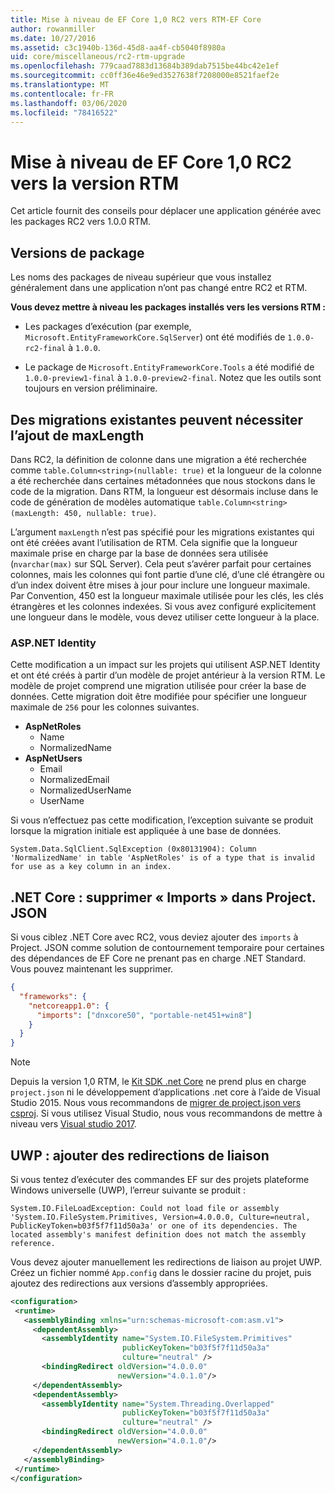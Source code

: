 ```yaml
---
title: Mise à niveau de EF Core 1,0 RC2 vers RTM-EF Core
author: rowanmiller
ms.date: 10/27/2016
ms.assetid: c3c1940b-136d-45d8-aa4f-cb5040f8980a
uid: core/miscellaneous/rc2-rtm-upgrade
ms.openlocfilehash: 779caad7883d13684b389dab7515be44bc42e1ef
ms.sourcegitcommit: cc0ff36e46e9ed3527638f7208000e8521faef2e
ms.translationtype: MT
ms.contentlocale: fr-FR
ms.lasthandoff: 03/06/2020
ms.locfileid: "78416522"
---
```

# <a name="upgrading-from-ef-core-10-rc2-to-rtm"></a>Mise à niveau de EF Core 1,0 RC2 vers la version RTM

Cet article fournit des conseils pour déplacer une application générée avec les packages RC2 vers 1.0.0 RTM.

## <a name="package-versions"></a>Versions de package

Les noms des packages de niveau supérieur que vous installez généralement dans une application n’ont pas changé entre RC2 et RTM.

**Vous devez mettre à niveau les packages installés vers les versions RTM :**

* Les packages d’exécution (par exemple, `Microsoft.EntityFrameworkCore.SqlServer`) ont été modifiés de `1.0.0-rc2-final` à `1.0.0`.

* Le package de `Microsoft.EntityFrameworkCore.Tools` a été modifié de `1.0.0-preview1-final` à `1.0.0-preview2-final`. Notez que les outils sont toujours en version préliminaire.

## <a name="existing-migrations-may-need-maxlength-added"></a>Des migrations existantes peuvent nécessiter l’ajout de maxLength

Dans RC2, la définition de colonne dans une migration a été recherchée comme `table.Column<string>(nullable: true)` et la longueur de la colonne a été recherchée dans certaines métadonnées que nous stockons dans le code de la migration. Dans RTM, la longueur est désormais incluse dans le code de génération de modèles automatique `table.Column<string>(maxLength: 450, nullable: true)`.

L’argument `maxLength` n’est pas spécifié pour les migrations existantes qui ont été créées avant l’utilisation de RTM. Cela signifie que la longueur maximale prise en charge par la base de données sera utilisée (`nvarchar(max)` sur SQL Server). Cela peut s’avérer parfait pour certaines colonnes, mais les colonnes qui font partie d’une clé, d’une clé étrangère ou d’un index doivent être mises à jour pour inclure une longueur maximale. Par Convention, 450 est la longueur maximale utilisée pour les clés, les clés étrangères et les colonnes indexées. Si vous avez configuré explicitement une longueur dans le modèle, vous devez utiliser cette longueur à la place.

### <a name="aspnet-identity"></a>ASP.NET Identity

Cette modification a un impact sur les projets qui utilisent ASP.NET Identity et ont été créés à partir d’un modèle de projet antérieur à la version RTM. Le modèle de projet comprend une migration utilisée pour créer la base de données. Cette migration doit être modifiée pour spécifier une longueur maximale de `256` pour les colonnes suivantes.

* **AspNetRoles**
  * Name
  * NormalizedName
* **AspNetUsers**
  * Email
  * NormalizedEmail
  * NormalizedUserName
  * UserName

Si vous n’effectuez pas cette modification, l’exception suivante se produit lorsque la migration initiale est appliquée à une base de données.

``` Console
System.Data.SqlClient.SqlException (0x80131904): Column 'NormalizedName' in table 'AspNetRoles' is of a type that is invalid for use as a key column in an index.
```

## <a name="net-core-remove-imports-in-projectjson"></a>.NET Core : supprimer « Imports » dans Project. JSON

Si vous ciblez .NET Core avec RC2, vous deviez ajouter des `imports` à Project. JSON comme solution de contournement temporaire pour certaines des dépendances de EF Core ne prenant pas en charge .NET Standard. Vous pouvez maintenant les supprimer.

``` json
{
  "frameworks": {
    "netcoreapp1.0": {
      "imports": ["dnxcore50", "portable-net451+win8"]
    }
  }
}
```

> [!NOTE]  
> Depuis la version 1,0 RTM, le [Kit SDK .net Core](https://www.microsoft.com/net/download/core) ne prend plus en charge `project.json` ni le développement d’applications .net core à l’aide de Visual Studio 2015. Nous vous recommandons de [migrer de project.json vers csproj](https://docs.microsoft.com/dotnet/articles/core/migration/). Si vous utilisez Visual Studio, nous vous recommandons de mettre à niveau vers [Visual studio 2017](https://www.visualstudio.com/downloads/).

## <a name="uwp-add-binding-redirects"></a>UWP : ajouter des redirections de liaison

Si vous tentez d’exécuter des commandes EF sur des projets plateforme Windows universelle (UWP), l’erreur suivante se produit :

```output
System.IO.FileLoadException: Could not load file or assembly 'System.IO.FileSystem.Primitives, Version=4.0.0.0, Culture=neutral, PublicKeyToken=b03f5f7f11d50a3a' or one of its dependencies. The located assembly's manifest definition does not match the assembly reference.
```

Vous devez ajouter manuellement les redirections de liaison au projet UWP. Créez un fichier nommé `App.config` dans le dossier racine du projet, puis ajoutez des redirections aux versions d’assembly appropriées.

```xml
<configuration>
 <runtime>
   <assemblyBinding xmlns="urn:schemas-microsoft-com:asm.v1">
     <dependentAssembly>
       <assemblyIdentity name="System.IO.FileSystem.Primitives"
                         publicKeyToken="b03f5f7f11d50a3a"
                         culture="neutral" />
       <bindingRedirect oldVersion="4.0.0.0"
                        newVersion="4.0.1.0"/>
     </dependentAssembly>
     <dependentAssembly>
       <assemblyIdentity name="System.Threading.Overlapped"
                         publicKeyToken="b03f5f7f11d50a3a"
                         culture="neutral" />
       <bindingRedirect oldVersion="4.0.0.0"
                        newVersion="4.0.1.0"/>
     </dependentAssembly>
   </assemblyBinding>
 </runtime>
</configuration>
```
